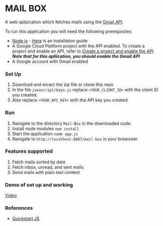 # MAIL BOX

A web aplpication which fetches mails using the 
[Gmail API](https://developers.google.com/gmail/api).

To run this application you will need the following prerequisites
- [Node js](https://nodejs.org/en/download/) - [Here](https://phoenixnap.com/kb/install-node-js-npm-on-windows) is an installation guide
- A Google Cloud Platform project with the API enabled. To create a project and enable an API, refer to [Create a project and enable the API](https://developers.google.com/workspace/guides/create-project)
***Note that for this apllication, you should enable the Gmail API***
- A Google account with Gmail enabled


### Set Up
1. Download and exract the zip file or clone this repo
2. In the file ```javascript/keys.js``` replace ```<YOUR_CLIENT_ID>``` with the client ID you created.
3. Also replace  ```<YOUR_API_KEY>``` with the API key you created.

### Run 
1. Navigate to the directory ```Mail-Box``` in the downloaded code.
2. Install node modules
    ```npm install``` 
3. Start the application
    ```node app.js```
4. Navigate to ```http://localhost:8887/mail-box``` in your browswer

### Features supported
1. Fetch mails sorted by date
2. Fetch inbox, unread, and sent mails
2. Send mails with plain text content

### Demo of set up and working
[Video](https://drive.google.com/file/d/1SbXe54R80KhGswUbs0O6aVoLqLnzOKtA/view?usp=sharing)

### References
- [Quickstart JS](https://developers.google.com/gmail/api/quickstart/js)

